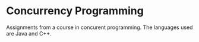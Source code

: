 # Concurrency Programming
Assignments from a course in concurent programming. The languages used are Java and C++.
